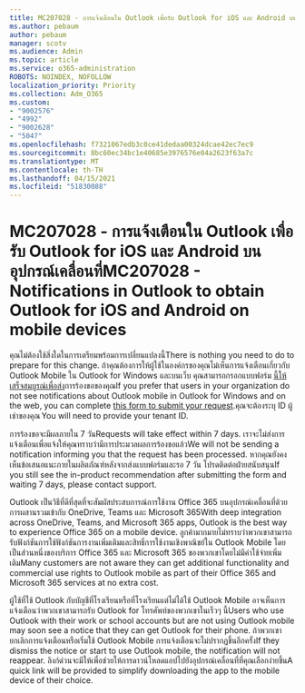 ```yaml
---
title: MC207028 - การแจ้งเตือนใน Outlook เพื่อรับ Outlook for iOS และ Android บนอุปกรณ์เคลื่อนที่
ms.author: pebaum
author: pebaum
manager: scotv
ms.audience: Admin
ms.topic: article
ms.service: o365-administration
ROBOTS: NOINDEX, NOFOLLOW
localization_priority: Priority
ms.collection: Adm_O365
ms.custom:
- "9002576"
- "4992"
- "9002628"
- "5047"
ms.openlocfilehash: f7321067edb3c0ce41dedaa00324dcae42ec7ec9
ms.sourcegitcommit: 8bc60ec34bc1e40685e3976576e04a2623f63a7c
ms.translationtype: MT
ms.contentlocale: th-TH
ms.lasthandoff: 04/15/2021
ms.locfileid: "51830088"
---
```

# <a name="mc207028---notifications-in-outlook-to-obtain-outlook-for-ios-and-android-on-mobile-devices"></a><span data-ttu-id="9e6ba-102">MC207028 - การแจ้งเตือนใน Outlook เพื่อรับ Outlook for iOS และ Android บนอุปกรณ์เคลื่อนที่</span><span class="sxs-lookup"><span data-stu-id="9e6ba-102">MC207028 - Notifications in Outlook to obtain Outlook for iOS and Android on mobile devices</span></span>

<span data-ttu-id="9e6ba-103">คุณไม่ต้องใช้สิ่งใดในการเตรียมพร้อมการเปลี่ยนแปลงนี้</span><span class="sxs-lookup"><span data-stu-id="9e6ba-103">There is nothing you need to do to prepare for this change.</span></span> <span data-ttu-id="9e6ba-104">ถ้าคุณต้องการให้ผู้ใช้ในองค์กรของคุณไม่เห็นการแจ้งเตือนเกี่ยวกับ Outlook Mobile ใน Outlook for Windows และบนเว็บ คุณสามารถกรอกแบบฟอร์ม [นี้ให้เสร็จสมบูรณ์เพื่อส่ง](https://aka.ms/MC207028)การร้องขอของคุณ</span><span class="sxs-lookup"><span data-stu-id="9e6ba-104">If you prefer that users in your organization do not see notifications about Outlook mobile in Outlook for Windows and on the web, you can complete [this form to submit your request](https://aka.ms/MC207028).</span></span><span data-ttu-id="9e6ba-105">คุณจะต้องระบุ ID ผู้เช่าของคุณ</span><span class="sxs-lookup"><span data-stu-id="9e6ba-105"> You will need to provide your tenant ID.</span></span> 

<span data-ttu-id="9e6ba-106">การร้องขอจะมีผลภายใน 7 วัน</span><span class="sxs-lookup"><span data-stu-id="9e6ba-106">Requests will take effect within 7 days.</span></span> <span data-ttu-id="9e6ba-107">เราจะไม่ส่งการแจ้งเตือนเพื่อแจ้งให้คุณทราบว่ามีการประมวลผลการร้องขอแล้ว</span><span class="sxs-lookup"><span data-stu-id="9e6ba-107">We will not be sending a notification informing you that the request has been processed.</span></span> <span data-ttu-id="9e6ba-108">หากคุณยังคงเห็นข้อเสนอแนะภายในผลิตภัณฑ์หลังจากส่งแบบฟอร์มและรอ 7 วัน โปรดติดต่อฝ่ายสนับสนุน</span><span class="sxs-lookup"><span data-stu-id="9e6ba-108">If you still see the in-product recommendation after submitting the form and waiting 7 days, please contact support.</span></span>

<span data-ttu-id="9e6ba-109">Outlook เป็นวิธีที่ดีที่สุดที่จะสัมผัสประสบการณ์การใช้งาน Office 365 บนอุปกรณ์เคลื่อนที่ด้วยการผสานรวมเข้ากับ OneDrive, Teams และ Microsoft 365</span><span class="sxs-lookup"><span data-stu-id="9e6ba-109">With deep integration across OneDrive, Teams, and Microsoft 365 apps, Outlook is the best way to experience Office 365 on a mobile device.</span></span> <span data-ttu-id="9e6ba-110">ลูกค้ามากมายไม่ทราบว่าพวกเขาสามารถรับฟังก์ชันการใช้ฟังก์ชันการงานเพิ่มเติมและสิทธิ์การใช้งานเชิงพาณิชย์ใน Outlook Mobile โดยเป็นส่วนหนึ่งของบริการ Office 365 และ Microsoft 365 ของพวกเขาโดยไม่มีค่าใช้จ่ายเพิ่มเติม</span><span class="sxs-lookup"><span data-stu-id="9e6ba-110">Many customers are not aware they can get additional functionality and commercial use rights to Outlook mobile as part of their Office 365 and Microsoft 365 services at no extra cost.</span></span>

<span data-ttu-id="9e6ba-111">ผู้ใช้ที่ใช้ Outlook กับบัญชีที่โรงเรียนหรือที่โรงเรียนแต่ไม่ได้ใช้ Outlook Mobile อาจเห็นการแจ้งเตือนว่าพวกเขาสามารถรับ Outlook for โทรศัพท์ของพวกเขาในเร็วๆ นี้</span><span class="sxs-lookup"><span data-stu-id="9e6ba-111">Users who use Outlook with their work or school accounts but are not using Outlook mobile may soon see a notice that they can get Outlook for their phone.</span></span> <span data-ttu-id="9e6ba-112">ถ้าพวกเขายกเลิกการแจ้งเตือนหรือเริ่มใช้ Outlook Mobile การแจ้งเตือนจะไม่ปรากฏขึ้นอีกครั้ง</span><span class="sxs-lookup"><span data-stu-id="9e6ba-112">If they dismiss the notice or start to use Outlook mobile, the notification will not reappear.</span></span> <span data-ttu-id="9e6ba-113">ลิงก์ด่วนจะมีให้เพื่อช่วยให้การดาวน์โหลดแอปไปยังอุปกรณ์เคลื่อนที่ที่คุณเลือกง่ายขึ้น</span><span class="sxs-lookup"><span data-stu-id="9e6ba-113">A quick link will be provided to simplify downloading the app to the mobile device of their choice.</span></span>
